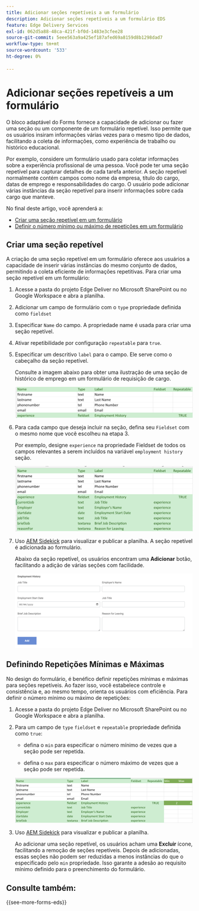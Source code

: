 ```yaml
---
title: Adicionar seções repetíveis a um formulário
description: Adicionar seções repetíveis a um formulário EDS
feature: Edge Delivery Services
exl-id: 062d5a88-48ca-421f-bf0d-1483e3cfee28
source-git-commit: 5eee563a9a425ef187afed69a8159d8b1298dad7
workflow-type: tm+mt
source-wordcount: '533'
ht-degree: 0%

---
```


# Adicionar seções repetíveis a um formulário

O bloco adaptável do Forms fornece a capacidade de adicionar ou fazer uma seção ou um componente de um formulário repetível. Isso permite que os usuários insiram informações várias vezes para o mesmo tipo de dados, facilitando a coleta de informações, como experiência de trabalho ou histórico educacional.

Por exemplo, considere um formulário usado para coletar informações sobre a experiência profissional de uma pessoa. Você pode ter uma seção repetível para capturar detalhes de cada tarefa anterior. A seção repetível normalmente contém campos como nome da empresa, título do cargo, datas de emprego e responsabilidades do cargo. O usuário pode adicionar várias instâncias da seção repetível para inserir informações sobre cada cargo que manteve.

No final deste artigo, você aprenderá a:

* [Criar uma seção repetível em um formulário](#add-repeatable-sections-to-a-form)
* [Definir o número mínimo ou máximo de repetições em um formulário](#set-minimum-or-maximum-number-of-repetitions-for-a-repeatable-section)

## Criar uma seção repetível

A criação de uma seção repetível em um formulário oferece aos usuários a capacidade de inserir várias instâncias do mesmo conjunto de dados, permitindo a coleta eficiente de informações repetitivas. Para criar uma seção repetível em um formulário:

1. Acesse a pasta do projeto Edge Deliver no Microsoft SharePoint ou no Google Workspace e abra a planilha.

1. Adicionar um campo de formulário com o `type` propriedade definida como `fieldset`
1. Especificar `Name` do campo. A propriedade name é usada para criar uma seção repetível.
1. Ativar repetibilidade por configuração `repeatable` para `true`.
1. Especificar um descritivo `label` para o campo. Ele serve como o cabeçalho da seção repetível.

   Consulte a imagem abaixo para obter uma ilustração de uma seção de histórico de emprego em um formulário de requisição de cargo.

   ![](/help/edge/assets/repeatable-section-example-job-application-form.png)

1. Para cada campo que deseja incluir na seção, defina seu `Fieldset` com o mesmo nome que você escolheu na etapa 3.

   Por exemplo, designe `experience` na propriedade Fieldset de todos os campos relevantes a serem incluídos na variável `employment history` seção.

   ![exemplo de um campo de seção repetível e suas propriedades](/help/edge/assets/repeatable-section--mention-fieldset-name-example-job-application-form.png)

1. Uso [AEM Sidekick](https://www.aem.live/developer/tutorial#preview-and-publish-your-content) para visualizar e publicar a planilha. A seção repetível é adicionada ao formulário.

   Abaixo da seção repetível, os usuários encontram uma **Adicionar** botão, facilitando a adição de várias seções com facilidade.

   ![seção repetível, botão Adicionar, para adicionar várias seções ](/help/edge/assets/repeatable-section-example.png)


## Definindo Repetições Mínimas e Máximas

No design do formulário, é benéfico definir repetições mínimas e máximas para seções repetíveis. Ao fazer isso, você estabelece controle e consistência e, ao mesmo tempo, orienta os usuários com eficiência. Para definir o número mínimo ou máximo de repetições:

1. Acesse a pasta do projeto Edge Deliver no Microsoft SharePoint ou no Google Workspace e abra a planilha.

1. Para um campo de `type` `fieldset` e `repeatable` propriedade definida como `true`:

   * defina o `min` para especificar o número mínimo de vezes que a seção pode ser repetida.

   * defina o `max` para especificar o número máximo de vezes que a seção pode ser repetida.

   ![Defina as propriedades min e max para especificar o número de vezes que a seção pode ser repetida](/help/edge/assets/repeatable-section-set-min-max.png)

1. Uso [AEM Sidekick](https://www.aem.live/developer/tutorial#preview-and-publish-your-content) para visualizar e publicar a planilha.

   Ao adicionar uma seção repetível, os usuários acham uma **Excluir** ícone, facilitando a remoção de seções repetíveis. Depois de adicionadas, essas seções não podem ser reduzidas a menos instâncias do que o especificado pelo `min` propriedade. Isso garante a adesão ao requisito mínimo definido para o preenchimento do formulário.

<!--

For example, consider a form used to collect information from users applying for a loan. . You may have a repeatable section for capturing details of each co-applicant. The repeatable section would typically contain fields such as co-co-applicant

The form allows users to provide personal information, including details of the co-applicants. Users can enter details for co-applicants, with this section being repeatable.

![Repeatable sections in forms](/help/forms/assets/eds-repeatable.png)

## Prerequisites

The [Adaptive Forms Block is enabled](/help/edge/docs/forms/create-forms.md) for your Edge Delivery Services project. 

## Add a repeatable section to a form 

Let's take an example of a loan application form. The form enables users to submit personal information. You can include co-applicant details using repeatable sections, with the option to add a minimum and maximum of three co-applicant sections.

"_You can use a Microsoft Excel file on your SharePoint Site or Google Sheet file on Google Drive to develop a form. Examples in this document are based on a [Microsoft Excel file on your SharePoint Site](https://www.aem.live/docs/setup-customer-SharePoint)._" 


To add repeatable sections in Edge Delivery:

1. [Author a form using Microsoft Excel](#author-form)
2. [Preview and publish the form](#preview-form)

### Author a form using Microsoft Excel {#author-form}

1. Go to your Edge Deliver project folder on Microsoft SharePoint or Google Workspace and open your spreadsheet. For example, open an a spreadsheet named `loan-application.xlsx`.

1. Add a new columns labeled `Repeatable` to the sheet contaning your form fields. By default, the `shared-default` sheet contains the form fields.  

1. Add new columns labeled as `Repeatable`, `Min`, and `Max` in your Microsoft Excel file.
1. Specify the value for the `Repeatable` column as `True` for the fieldset that you want to make repeatable.
1. Specify the values for the `Min` and `Max` columns. The `Min` value represents the minimum number of occurrences for which the panel repeats, while the `Max` value represents the maximum number of occurrences for which the panel repeats.
1. Save your Microsoft Excel file.
     
>[!NOTE]
>
> Here is the [Loan application](/help/forms/assets/loan-application.xlsx) excel sheet for your reference. 

### Preview/Publish the form using your Edge Delivery Service

1. Open or create new document file in a Microsft SharePoint Site to embed the Excel sheet  in it using a `Form Block`. For example, open the `index` file and add a `Form Block`.
2. Open the command prompt, navigate to your AEM Edge Delivery project directory on your local machine, and execute the command as `aem up`.

The form is accessible at `https://localhost:3000`, where clicking the `Add` button adds new repeatable section for entering co-applicant details. You can also delete the the repeatable section by clicking the `Delete` button. 

>[!NOTE]
>
> If you encounter a "Page Not Found" error while accessing your form at localhost, add the directory name of the Microsoft SharePoint Site in front of the URL where your form is located. For example, `http://localhost:3000/<dir-name>/`

-->


## Consulte também:

{{see-more-forms-eds}}
